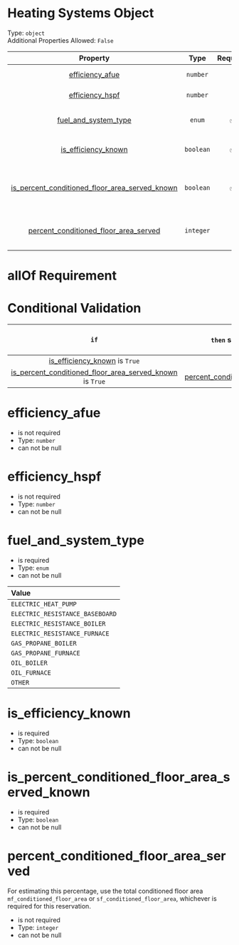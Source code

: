 
Heating Systems Object
======================
  
Type: `object`  
Additional Properties Allowed: `False`  
  

|Property|Type|Required|Nullable|Format|Title|
| :---: | :---: | :---: | :---: | :---: | :---: |
|[efficiency_afue](#efficiency_afue)|`number`||False||Efficiency AFUE|
|[efficiency_hspf](#efficiency_hspf)|`number`||False||Efficiency HSPF|
|[fuel_and_system_type](#fuel_and_system_type)|`enum`|:white_check_mark:|False||Fuel and system type|
|[is_efficiency_known](#is_efficiency_known)|`boolean`|:white_check_mark:|False||Is efficiency known|
|[is_percent_conditioned_floor_area_served_known](#is_percent_conditioned_floor_area_served_known)|`boolean`|:white_check_mark:|False||Is percent conditioned floor area served known|
|[percent_conditioned_floor_area_served](#percent_conditioned_floor_area_served)|`integer`||False||Percent conditioned floor area served|
  

allOf Requirement
=================
  

Conditional Validation
======================
  

|`if`|`then` should be present|should `not` be present|comment|
| :---: | :---: | :---: | :---: |
|[is_efficiency_known](#is_efficiency_known) is `True`||||
|[is_percent_conditioned_floor_area_served_known](#is_percent_conditioned_floor_area_served_known) is `True`|[percent_conditioned_floor_area_served](#percent_conditioned_floor_area_served)|||

efficiency_afue
===============
  
  
  

- is not required
- Type: `number`
- can not be null
  

efficiency_hspf
===============
  
  
  

- is not required
- Type: `number`
- can not be null
  

fuel_and_system_type
====================
  
  
  

- is required
- Type: `enum`
- can not be null
  

|Value|
| :--- |
|`ELECTRIC_HEAT_PUMP`|
|`ELECTRIC_RESISTANCE_BASEBOARD`|
|`ELECTRIC_RESISTANCE_BOILER`|
|`ELECTRIC_RESISTANCE_FURNACE`|
|`GAS_PROPANE_BOILER`|
|`GAS_PROPANE_FURNACE`|
|`OIL_BOILER`|
|`OIL_FURNACE`|
|`OTHER`|
  

is_efficiency_known
===================
  
  
  

- is required
- Type: `boolean`
- can not be null
  

is_percent_conditioned_floor_area_served_known
==============================================
  
  
  

- is required
- Type: `boolean`
- can not be null
  

percent_conditioned_floor_area_served
=====================================
  
For estimating this percentage, use the total conditioned floor area `mf_conditioned_floor_area` or `sf_conditioned_floor_area`, whichever is required for this reservation.  
  

- is not required
- Type: `integer`
- can not be null
  
